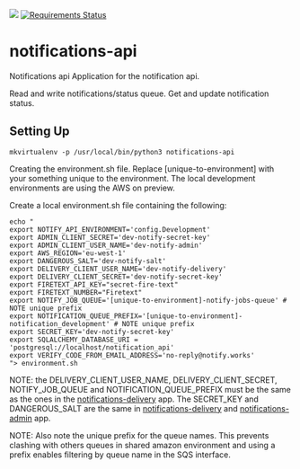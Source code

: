 ![](https://travis-ci.org/alphagov/notifications-api.svg)
[![Requirements Status](https://requires.io/github/alphagov/notifications-api/requirements.svg?branch=master)](https://requires.io/github/alphagov/notifications-api/requirements/?branch=master)

# notifications-api
Notifications api
Application for the notification api.

Read and write notifications/status queue.
Get and update notification status.

## Setting Up

```
mkvirtualenv -p /usr/local/bin/python3 notifications-api
```

Creating the environment.sh file. Replace [unique-to-environment] with your something unique to the environment. The local development environments are using the AWS on preview.

Create a local environment.sh file containing the following:

```
echo "
export NOTIFY_API_ENVIRONMENT='config.Development'
export ADMIN_CLIENT_SECRET='dev-notify-secret-key'
export ADMIN_CLIENT_USER_NAME='dev-notify-admin'
export AWS_REGION='eu-west-1'
export DANGEROUS_SALT='dev-notify-salt'
export DELIVERY_CLIENT_USER_NAME='dev-notify-delivery'
export DELIVERY_CLIENT_SECRET='dev-notify-secret-key'
export FIRETEXT_API_KEY="secret-fire-text"
export FIRETEXT_NUMBER="Firetext"
export NOTIFY_JOB_QUEUE='[unique-to-environment]-notify-jobs-queue' # NOTE unique prefix
export NOTIFICATION_QUEUE_PREFIX='[unique-to-environment]-notification_development' # NOTE unique prefix
export SECRET_KEY='dev-notify-secret-key'
export SQLALCHEMY_DATABASE_URI = 'postgresql://localhost/notification_api'
export VERIFY_CODE_FROM_EMAIL_ADDRESS='no-reply@notify.works'
"> environment.sh
```

NOTE: the DELIVERY_CLIENT_USER_NAME, DELIVERY_CLIENT_SECRET, NOTIFY_JOB_QUEUE and NOTIFICATION_QUEUE_PREFIX must be the same as the ones in the [notifications-delivery](https://github.com/alphagov/notifications-delivery) app.
The SECRET_KEY and DANGEROUS_SALT are the same in [notifications-delivery](https://github.com/alphagov/notifications-delivery) and [notifications-admin](https://github.com/alphagov/notifications-admin) app.

NOTE:  Also note the  unique prefix for the queue names. This prevents clashing with others queues in shared amazon environment and using a prefix enables filtering by queue name in the SQS interface.

